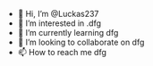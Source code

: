 - 👋 Hi, I’m @Luckas237
- 👀 I’m interested in .dfg
- 🌱 I’m currently learning dfg
- 💞️ I’m looking to collaborate on dfg
- 📫 How to reach me dfg

<!---
Luckas237/Luckas237 is a ✨ special ✨ repository because its `README.md` (this file) appears on your GitHub profile.
You can click the Preview link to take a look at your changes.

